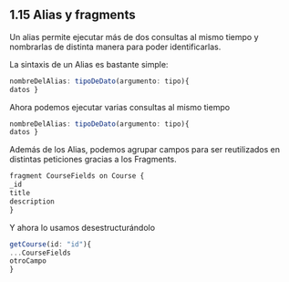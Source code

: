 ## 1.15 Alias y fragments

Un alias permite ejecutar más de dos consultas al mismo tiempo y
nombrarlas de distinta manera para poder identificarlas.

La sintaxis de un Alias es bastante simple:

``` javascript
nombreDelAlias: tipoDeDato(argumento: tipo){
datos }
```

Ahora podemos ejecutar varias consultas al mismo tiempo

``` javascript
nombreDelAlias: tipoDeDato(argumento: tipo){
datos }
```

Además de los Alias, podemos agrupar campos para ser reutilizados en
distintas peticiones gracias a los Fragments.

``` javascript
fragment CourseFields on Course {
_id
title
description
}
```

Y ahora lo usamos desestructurándolo

``` javascript
getCourse(id: "id"){
...CourseFields
otroCampo
}
```


